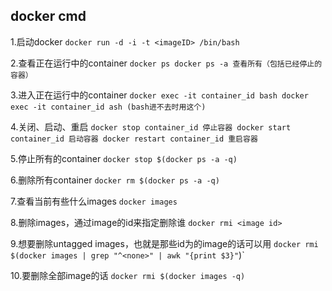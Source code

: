 ## docker cmd
1.启动docker
`docker run -d -i -t <imageID> /bin/bash `

2.查看正在运行中的container
`docker ps
docker ps -a 查看所有（包括已经停止的容器）`

3.进入正在运行中的container
`docker exec -it container_id bash
docker exec -it container_id ash (bash进不去时用这个)`

4.关闭、启动、重启
`docker stop container_id 停止容器
docker start container_id 启动容器
docker restart container_id 重启容器`

5.停止所有的container
`docker stop $(docker ps -a -q)`

6.删除所有container
`docker rm $(docker ps -a -q)`

7.查看当前有些什么images
`docker images`

8.删除images，通过image的id来指定删除谁
`docker rmi <image id>`

9.想要删除untagged images，也就是那些id为<None>的image的话可以用
`docker rmi $(docker images | grep "^<none>" | awk "{print $3}"`)`
  
10.要删除全部image的话
`docker rmi $(docker images -q)`
